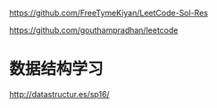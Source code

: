 https://github.com/FreeTymeKiyan/LeetCode-Sol-Res

https://github.com/gouthampradhan/leetcode

# 数据结构学习
http://datastructur.es/sp16/